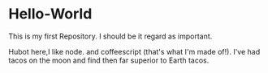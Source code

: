 # Hello-World
This is my first Repository. I should be  it regard as important.

Hubot here,I like node. and coffeescript (that's what I'm made of!).
I've had tacos on the moon and find then far superior to Earth tacos.
